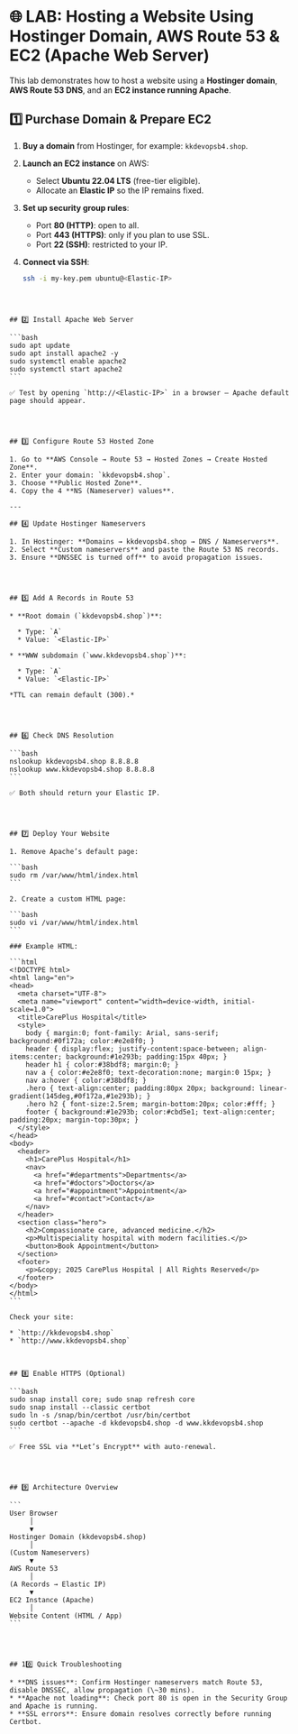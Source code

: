 
# 🌐 LAB: Hosting a Website Using Hostinger Domain, AWS Route 53 & EC2 (Apache Web Server)

This lab demonstrates how to host a website using a **Hostinger domain**, **AWS Route 53 DNS**, and an **EC2 instance running Apache**.



## 1️⃣ Purchase Domain & Prepare EC2

1. **Buy a domain** from Hostinger, for example: `kkdevopsb4.shop`.

2. **Launch an EC2 instance** on AWS:
   - Select **Ubuntu 22.04 LTS** (free-tier eligible).  
   - Allocate an **Elastic IP** so the IP remains fixed.

3. **Set up security group rules**:
   - Port **80 (HTTP)**: open to all.  
   - Port **443 (HTTPS)**: only if you plan to use SSL.  
   - Port **22 (SSH)**: restricted to your IP.

4. **Connect via SSH**:

   ```bash
   ssh -i my-key.pem ubuntu@<Elastic-IP>
````



## 2️⃣ Install Apache Web Server

```bash
sudo apt update
sudo apt install apache2 -y
sudo systemctl enable apache2
sudo systemctl start apache2
```

✅ Test by opening `http://<Elastic-IP>` in a browser — Apache default page should appear.




## 3️⃣ Configure Route 53 Hosted Zone

1. Go to **AWS Console → Route 53 → Hosted Zones → Create Hosted Zone**.
2. Enter your domain: `kkdevopsb4.shop`.
3. Choose **Public Hosted Zone**.
4. Copy the 4 **NS (Nameserver) values**.

---

## 4️⃣ Update Hostinger Nameservers

1. In Hostinger: **Domains → kkdevopsb4.shop → DNS / Nameservers**.
2. Select **Custom nameservers** and paste the Route 53 NS records.
3. Ensure **DNSSEC is turned off** to avoid propagation issues.




## 5️⃣ Add A Records in Route 53

* **Root domain (`kkdevopsb4.shop`)**:

  * Type: `A`
  * Value: `<Elastic-IP>`

* **WWW subdomain (`www.kkdevopsb4.shop`)**:

  * Type: `A`
  * Value: `<Elastic-IP>`

*TTL can remain default (300).*




## 6️⃣ Check DNS Resolution

```bash
nslookup kkdevopsb4.shop 8.8.8.8
nslookup www.kkdevopsb4.shop 8.8.8.8
```

✅ Both should return your Elastic IP.




## 7️⃣ Deploy Your Website

1. Remove Apache’s default page:

```bash
sudo rm /var/www/html/index.html
```

2. Create a custom HTML page:

```bash
sudo vi /var/www/html/index.html
```

### Example HTML:

```html
<!DOCTYPE html>
<html lang="en">
<head>
  <meta charset="UTF-8">
  <meta name="viewport" content="width=device-width, initial-scale=1.0">
  <title>CarePlus Hospital</title>
  <style>
    body { margin:0; font-family: Arial, sans-serif; background:#0f172a; color:#e2e8f0; }
    header { display:flex; justify-content:space-between; align-items:center; background:#1e293b; padding:15px 40px; }
    header h1 { color:#38bdf8; margin:0; }
    nav a { color:#e2e8f0; text-decoration:none; margin:0 15px; }
    nav a:hover { color:#38bdf8; }
    .hero { text-align:center; padding:80px 20px; background: linear-gradient(145deg,#0f172a,#1e293b); }
    .hero h2 { font-size:2.5rem; margin-bottom:20px; color:#fff; }
    footer { background:#1e293b; color:#cbd5e1; text-align:center; padding:20px; margin-top:30px; }
  </style>
</head>
<body>
  <header>
    <h1>CarePlus Hospital</h1>
    <nav>
      <a href="#departments">Departments</a>
      <a href="#doctors">Doctors</a>
      <a href="#appointment">Appointment</a>
      <a href="#contact">Contact</a>
    </nav>
  </header>
  <section class="hero">
    <h2>Compassionate care, advanced medicine.</h2>
    <p>Multispeciality hospital with modern facilities.</p>
    <button>Book Appointment</button>
  </section>
  <footer>
    <p>&copy; 2025 CarePlus Hospital | All Rights Reserved</p>
  </footer>
</body>
</html>
```

Check your site:

* `http://kkdevopsb4.shop`
* `http://www.kkdevopsb4.shop`



## 8️⃣ Enable HTTPS (Optional)

```bash
sudo snap install core; sudo snap refresh core
sudo snap install --classic certbot
sudo ln -s /snap/bin/certbot /usr/bin/certbot
sudo certbot --apache -d kkdevopsb4.shop -d www.kkdevopsb4.shop
```

✅ Free SSL via **Let’s Encrypt** with auto-renewal.




## 9️⃣ Architecture Overview

```
User Browser
     │
     ▼
Hostinger Domain (kkdevopsb4.shop)
     │
(Custom Nameservers)
     ▼
AWS Route 53
     │
(A Records → Elastic IP)
     ▼
EC2 Instance (Apache)
     │
Website Content (HTML / App)
```




## 10️⃣ Quick Troubleshooting

* **DNS issues**: Confirm Hostinger nameservers match Route 53, disable DNSSEC, allow propagation (\~30 mins).
* **Apache not loading**: Check port 80 is open in the Security Group and Apache is running.
* **SSL errors**: Ensure domain resolves correctly before running Certbot.
